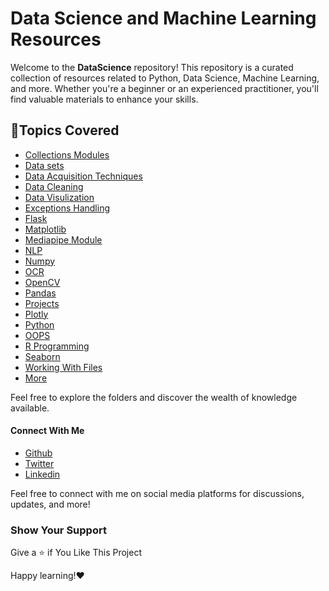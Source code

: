# Data Science and Machine Learning Resources

Welcome to the **DataScience** repository! This repository is a curated collection of resources related to Python, Data Science, Machine Learning, and more. Whether you're a beginner or an experienced practitioner, you'll find valuable materials to enhance your skills.

## 📝Topics Covered 
* [Collections Modules](/Collections/)
* [Data sets](/Data/)
* [Data Acquisition Techniques](/Data%20acquisition/)
* [Data Cleaning](/Data%20Cleaning/)
* [Data Visulization](/Data%20Visulization/)
* [Exceptions Handling](/Python/Exceptions%20Handling/)
* [Flask](/Flask/)
* [Matplotlib](/Data%20Visulization/Matplotlib/)
* [Mediapipe Module](/Mediapipe/)
* [NLP](/NLP/)
* [Numpy](/Numpy/)
* [OCR](/OCR/)
* [OpenCV](/opencv/)
* [Pandas](/Pandas/)
* [Projects](/Projects/)
* [Plotly](/Data%20Visulization/Plotly/)
* [Python](/Python/)
* [OOPS](/Python/OOPS/)
* [R Programming](/R/)
* [Seaborn](/Data%20Visulization/Seaborn/)
* [Working With Files](/Files/)
* [More](/Other%20Notebooks/)

Feel free to explore the folders and discover the wealth of knowledge available.

#### Connect With Me
* [Github](https://github.com/rishabhrathore055)
* [Twitter](https://twitter.com/rishabh_055)
* [Linkedin](https://www.linkedin.com/in/rishabhrathore)

Feel free to connect with me on social media platforms for discussions, updates, and more!


### Show Your Support
Give a ⭐ if You Like This Project

Happy learning!❤️